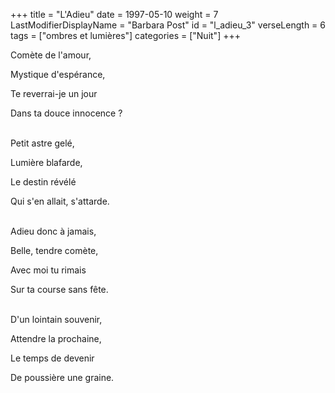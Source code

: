 +++
title = "L'Adieu"
date = 1997-05-10
weight = 7
LastModifierDisplayName = "Barbara Post"
id = "l_adieu_3"
verseLength = 6
tags = ["ombres et lumières"]
categories = ["Nuit"]
+++

Comète de l'amour,

Mystique d'espérance,

Te reverrai-je un jour

Dans ta douce innocence ?

 \
Petit astre gelé,

Lumière blafarde,

Le destin révélé

Qui s'en allait, s'attarde.

 \
Adieu donc à jamais,

Belle, tendre comète,

Avec moi tu rimais

Sur ta course sans fête.

 \
D'un lointain souvenir,

Attendre la prochaine,

Le temps de devenir

De poussière une graine.
